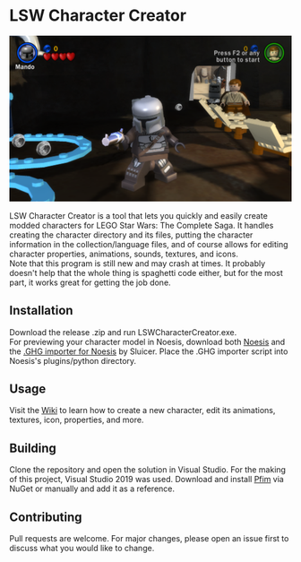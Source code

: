 # LSW Character Creator

![Mando in LEGO Star Wars: The Complete Saga](https://raw.githubusercontent.com/ckosmic/LSWCharacterCreator/master/Images/example1.png)

LSW Character Creator is a tool that lets you quickly and easily create modded characters for LEGO Star Wars: The Complete Saga.  It handles creating the character directory and its files, putting the character information in the collection/language files, and of course allows for editing character properties, animations, sounds, textures, and icons. \
Note that this program is still new and may crash at times.  It probably doesn't help that the whole thing is spaghetti code either, but for the most part, it works great for getting the job done.

## Installation

Download the release .zip and run LSWCharacterCreator.exe. \
For previewing your character model in Noesis, download both [Noesis](http://richwhitehouse.com/index.php?content=inc_projects.php&showproject=91) and the [.GHG importer for Noesis](https://www.rockraidersunited.com/topic/6759-noesis-script-for-ghg-files/) by Sluicer.  Place the .GHG importer script into Noesis's plugins/python directory.

## Usage

Visit the [Wiki](https://github.com/ckosmic/LSWCharacterCreator/wiki) to learn how to create a new character, edit its animations, textures, icon, properties, and more.

## Building

Clone the repository and open the solution in Visual Studio.  For the making of this project, Visual Studio 2019 was used.  Download and install [Pfim](https://github.com/nickbabcock/Pfim) via NuGet or manually and add it as a reference.

## Contributing
Pull requests are welcome. For major changes, please open an issue first to discuss what you would like to change.